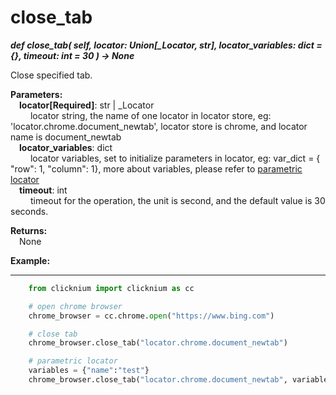 # close_tab

***def close_tab(
        self, 
        locator: Union[_Locator, str],
        locator_variables: dict = {},
        timeout: int = 30
    ) -> None***  

Close specified tab.

**Parameters:**  
    &emsp;**locator[Required]**: str | _Locator  
        &emsp;&emsp; locator string, the name of one locator in locator store, eg: 'locator.chrome.document_newtab', locator store is chrome, and locator name is document_newtab  
    &emsp;**locator_variables**: dict  
        &emsp;&emsp; locator variables, set to initialize parameters in locator, eg: var_dict = { "row": 1,  "column": 1}, more about variables, please refer to [parametric locator](./doc/automation/parametric_locator.md)  
    &emsp;**timeout**: int  
        &emsp;&emsp; timeout for the operation, the unit is second, and the default value is 30 seconds. 

**Returns:**  
    &emsp;None

**Example:**
***
```python
    from clicknium import clicknium as cc

    # open chrome browser
    chrome_browser = cc.chrome.open("https://www.bing.com")

    # close tab
    chrome_browser.close_tab("locator.chrome.document_newtab")

    # parametric locator
    variables = {"name":"test"}
    chrome_browser.close_tab("locator.chrome.document_newtab", variables)
```
